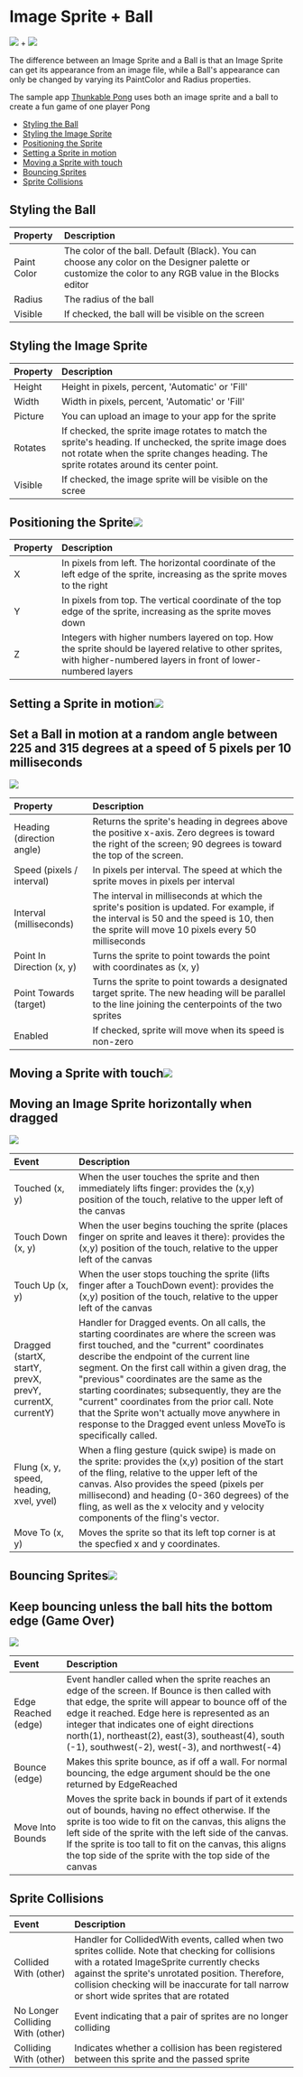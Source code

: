 # Image Sprite + Ball

![](../../../../.gitbook/assets/image-sprite-icon.png) + ![](../../../../.gitbook/assets/ball-icon.png)

The difference between an Image Sprite and a Ball is that an Image Sprite can get its appearance from an image file, while a Ball's appearance can only be changed by varying its PaintColor and Radius properties.

The sample app [Thunkable Pong](https://www.gitbook.com/book/albertching/thunkable-docs/edit#) uses both an image sprite and a ball to create a fun game of one player Pong

* [Styling the Ball](image-sprite-+-ball.md#styling-the-ball)
* [Styling the Image Sprite](image-sprite-+-ball.md#styling-the-image-sprite)
* [Positioning the Sprite](image-sprite-+-ball.md#position-sprite)
* [Setting a Sprite in motion](image-sprite-+-ball.md#sprite-motion)
* [Moving a Sprite with touch](image-sprite-+-ball.md#touch-sprite)
* [Bouncing Sprites](image-sprite-+-ball.md#bouncing-sprite)
* [Sprite Collisions](image-sprite-+-ball.md#sprite-collisions)

## Styling the Ball

| Property | Description |
| :--- | :--- |
| Paint Color | The color of the ball. Default \(Black\). You can choose any color on the Designer palette or customize the color to any RGB value in the Blocks editor |
| Radius | The radius of the ball |
| Visible | If checked, the ball will be visible on the screen |

## Styling the Image Sprite

| Property | Description |
| :--- | :--- |
| Height | Height in pixels, percent, 'Automatic' or 'Fill' |
| Width | Width in pixels, percent, 'Automatic' or 'Fill' |
| Picture | You can upload an image to your app for the sprite |
| Rotates | If checked, the sprite image rotates to match the sprite's heading. If unchecked, the sprite image does not rotate when the sprite changes heading. The sprite rotates around its center point. |
| Visible | If checked, the image sprite will be visible on the scree |

## Positioning the Sprite![](../../../../.gitbook/assets/sprite-fig-2.png)  <a id="position-sprite"></a>

| Property | Description |
| :--- | :--- |
| X | In pixels from left. The horizontal coordinate of the left edge of the sprite, increasing as the sprite moves to the right |
| Y | In pixels from top. The vertical coordinate of the top edge of the sprite, increasing as the sprite moves down |
| Z | Integers with higher numbers layered on top. How the sprite should be layered relative to other sprites, with higher-numbered layers in front of lower-numbered layers |

## Setting a Sprite in motion![](../../../../.gitbook/assets/sprite-fig-3.png)  <a id="sprite-motion"></a>

## **Set a Ball in motion at a random angle between 225 and 315 degrees at a speed of 5 pixels per 10 milliseconds**

![](../../../../.gitbook/assets/sprite-blocks-2.png)

| Property | Description |
| :--- | :--- |
| Heading \(direction angle\) | Returns the sprite's heading in degrees above the positive x-axis. Zero degrees is toward the right of the screen; 90 degrees is toward the top of the screen. |
| Speed \(pixels / interval\) | In pixels per interval. The speed at which the sprite moves in pixels per interval |
| Interval \(milliseconds\) | The interval in milliseconds at which the sprite's position is updated. For example, if the interval is 50 and the speed is 10, then the sprite will move 10 pixels every 50 milliseconds |
| Point In Direction \(x, y\) | Turns the sprite to point towards the point with coordinates as \(x, y\) |
| Point Towards \(target\) | Turns the sprite to point towards a designated target sprite. The new heading will be parallel to the line joining the centerpoints of the two sprites |
| Enabled | If checked, sprite will move when its speed is non-zero |

## Moving a Sprite with touch![](../../../../.gitbook/assets/sprite-fig-1.png)  <a id="touch-sprite"></a>

## Moving an Image Sprite horizontally when dragged

![](../../../../.gitbook/assets/sprite-blocks-1.png)

| Event | Description |
| :--- | :--- |
| Touched \(x, y\) | When the user touches the sprite and then immediately lifts finger: provides the \(x,y\) position of the touch, relative to the upper left of the canvas |
| Touch Down \(x, y\) | When the user begins touching the sprite \(places finger on sprite and leaves it there\): provides the \(x,y\) position of the touch, relative to the upper left of the canvas |
| Touch Up \(x, y\) | When the user stops touching the sprite \(lifts finger after a TouchDown event\): provides the \(x,y\) position of the touch, relative to the upper left of the canvas |
| Dragged \(startX, startY, prevX, prevY, currentX, currentY\) | Handler for Dragged events. On all calls, the starting coordinates are where the screen was first touched, and the "current" coordinates describe the endpoint of the current line segment. On the first call within a given drag, the "previous" coordinates are the same as the starting coordinates; subsequently, they are the "current" coordinates from the prior call. Note that the Sprite won't actually move anywhere in response to the Dragged event unless MoveTo is specifically called. |
| Flung \(x, y, speed, heading, xvel, yvel\) | When a fling gesture \(quick swipe\) is made on the sprite: provides the \(x,y\) position of the start of the fling, relative to the upper left of the canvas. Also provides the speed \(pixels per millisecond\) and heading \(0-360 degrees\) of the fling, as well as the x velocity and y velocity components of the fling's vector. |
| Move To \(x, y\) | Moves the sprite so that its left top corner is at the specfied x and y coordinates. |

## Bouncing Sprites![](../../../../.gitbook/assets/sprite-fig-4.png)  <a id="bouncing-sprite"></a>

## Keep bouncing unless the ball hits the bottom edge \(Game Over\)

![](../../../../.gitbook/assets/sprite-blocks-3.png)

| Event | Description |
| :--- | :--- |
| Edge Reached \(edge\) | Event handler called when the sprite reaches an edge of the screen. If Bounce is then called with that edge, the sprite will appear to bounce off of the edge it reached. Edge here is represented as an integer that indicates one of eight directions north\(1\), northeast\(2\), east\(3\), southeast\(4\), south \(-1\), southwest\(-2\), west\(-3\), and northwest\(-4\) |
| Bounce \(edge\) | Makes this sprite bounce, as if off a wall. For normal bouncing, the edge argument should be the one returned by EdgeReached |
| Move Into Bounds | Moves the sprite back in bounds if part of it extends out of bounds, having no effect otherwise. If the sprite is too wide to fit on the canvas, this aligns the left side of the sprite with the left side of the canvas. If the sprite is too tall to fit on the canvas, this aligns the top side of the sprite with the top side of the canvas |

## Sprite Collisions  <a id="sprite-collisions"></a>

| Event | Description |
| :--- | :--- |
| Collided With \(other\) | Handler for CollidedWith events, called when two sprites collide. Note that checking for collisions with a rotated ImageSprite currently checks against the sprite's unrotated position. Therefore, collision checking will be inaccurate for tall narrow or short wide sprites that are rotated |
| No Longer Colliding With \(other\) | Event indicating that a pair of sprites are no longer colliding |
| Colliding With \(other\) | Indicates whether a collision has been registered between this sprite and the passed sprite |

